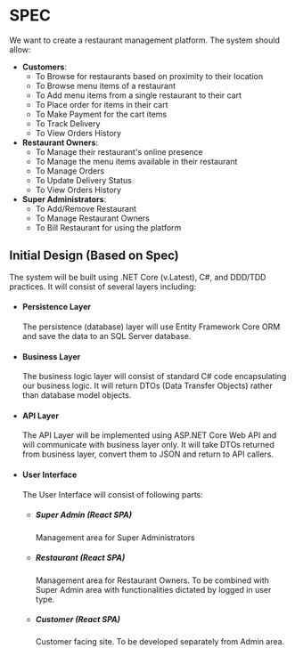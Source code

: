 # SPEC

We want to create a restaurant management platform. The system should allow:

- **Customers**:
  - To Browse for restaurants based on proximity to their location
  - To Browse menu items of a restaurant
  - To Add menu items from a single restaurant to their cart
  - To Place order for items in their cart
  - To Make Payment for the cart items
  - To Track Delivery
  - To View Orders History
- **Restaurant Owners**:
  - To Manage their restaurant's online presence
  - To Manage the menu items available in their restaurant
  - To Manage Orders
  - To Update Delivery Status
  - To View Orders History
- **Super Administrators**:
  - To Add/Remove Restaurant
  - To Manage Restaurant Owners
  - To Bill Restaurant for using the platform

## Initial Design (Based on Spec)

The system will be built using .NET Core (v.Latest), C#, and DDD/TDD practices. It will consist of several layers including:

- #### Persistence Layer
  The persistence (database) layer will use Entity Framework Core ORM and save the data to an SQL Server database.
- #### Business Layer
  The business logic layer will consist of standard C# code encapsulating our business logic. It will return DTOs (Data Transfer Objects) rather than database model objects.
- #### API Layer
  The API Layer will be implemented using ASP&period;NET Core Web API and will communicate with business layer only. It will take DTOs returned from business layer, convert them to JSON and return to API callers.
- #### User Interface
  The User Interface will consist of following parts:
  - ##### Super Admin (React SPA)
    Management area for Super Administrators
  - ##### Restaurant (React SPA)
    Management area for Restaurant Owners. To be combined with Super Admin area with functionalities dictated by logged in user type.
  - ##### Customer (React SPA)
    Customer facing site. To be developed separately from Admin area.
